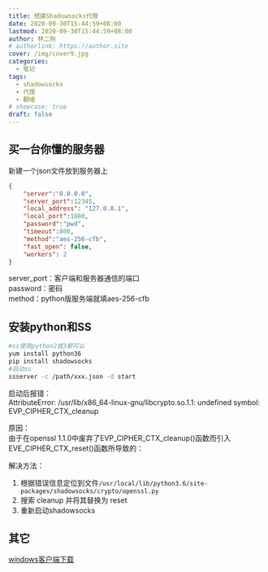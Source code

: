 ```yaml
---
title: 搭建Shadowsocks代理
date: 2020-09-30T15:44:59+08:00
lastmod: 2020-09-30T15:44:59+08:00
author: 林二狗
# authorlink: https://author.site
cover: /img/cover9.jpg
categories:
  - 笔记
tags:
  - shadowsocks
  - 代理
  - 翻墙
# showcase: true
draft: false
---
```


## 买一台你懂的服务器

新建一个json文件放到服务器上

```json
{
    "server":"0.0.0.0",
    "server_port":12345,
    "local_address": "127.0.0.1",
    "local_port":1080,
    "password":"pwd",
    "timeout":800,
    "method":"aes-256-cfb",
    "fast_open": false,
    "workers": 2
}
```

server_port：客户端和服务器通信的端口  
password：密码  
method：python版服务端就填aes-256-cfb  

## 安装python和SS

```bash
#ss使用python2或3都可以
yum install python36
pip install shadowsocks
#启动ss
ssserver -c /path/xxx.json -d start
```

启动后报错：  
AttributeError: /usr/lib/x86_64-linux-gnu/libcrypto.so.1.1: undefined symbol: EVP_CIPHER_CTX_cleanup

原因：  
由于在openssl 1.1.0中废弃了EVP_CIPHER_CTX_cleanup()函数而引入EVE_CIPHER_CTX_reset()函数所导致的：

解决方法：

1. 根据错误信息定位到文件`/usr/local/lib/python3.6/site-packages/shadowsocks/crypto/openssl.py`
2. 搜索 cleanup 并将其替换为 reset
3. 重新启动shadowsocks

## 其它

[windows客户端下载](https://github.com/shadowsocks/shadowsocks-windows/releases)
